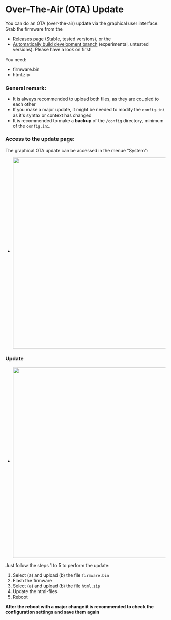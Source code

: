# Over-The-Air (OTA) Update

You can do an OTA (over-the-air) update via the graphical user interface.
Grab the firmware from the

 *  [Releases page](https://github.com/jomjol/AI-on-the-edge-device/releases) (Stable, tested versions), or the
 *  [Automatically build development branch](https://github.com/jomjol/AI-on-the-edge-device/actions?query=branch%3Arolling) (experimental, untested versions). Please have a look on [](https://github.com/jomjol/AI-on-the-edge-device/wiki/Install-a-rolling-%28unstable%29-release) first!

You need:
* firmware.bin
* html.zip

### **General remark:** 

- It is always recommended to upload both files, as they are coupled to each other
- If you make a major update, it might be needed to modify the `config.ini` as it's syntax or context has changed
- It is recommended to make a **backup** of the `/config`  directory, minimum of the `config.ini`.



### Access to the update page:

The graphical OTA update can be accessed in the menue "System":

* <img src="https://raw.githubusercontent.com/jomjol/ai-on-the-edge-device/master/images/ota-update-menue.jpg" width="600" align="middle">


### Update

* <img src="https://raw.githubusercontent.com/jomjol/ai-on-the-edge-device/master/images/ota-update-details.jpg" width="600" align="middle">

Just follow the steps 1 to 5 to perform the update:

1. Select (a) and upload (b) the file `firmware.bin`
2. Flash the firmware
3. Select (a) and upload (b) the file `html.zip`
4. Update the html-files
5. Reboot



**After the reboot with a major change it is recommended to check the configuration settings and save them again**
